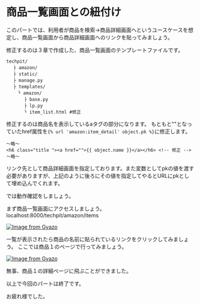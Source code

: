 # 商品一覧画面との紐付け
このパートでは、利用者が商品を検索→商品詳細画面へというユースケースを想定し、商品一覧画面から商品詳細画面へのリンクを貼ってみましょう。

修正するのは３章で作成した、商品一覧画面のテンプレートファイルです。

```
techpit/
　 ├ amazon/
　 ├ static/
　 ├ manage.py
　 ├ templates/ 
 　　└ amazon/ 
    　 ├ base.py
　     ├ lp.py
　　　　└ item_list.html #修正
```

修正するのは商品名を表示しているaタグの部分になります。
もともと""となっていたhref属性を`{% url 'amazon:item_detail' object.pk %}`に修正します。

```
〜略〜
<h6 class="title "><a href="">{{ object.name }}</a></h6> <!-- 修正 -->
〜略〜

```

リンク先として商品詳細画面を指定しております。また変数としてpkの値を渡す必要がありますが、上記のように後ろにその値を指定してやるとURLにpkとして埋め込んでくれます。

では動作確認をしましょう。

まず商品一覧画面にアクセスしましょう。
localhost:8000/techpit/amazon/items

[![Image from Gyazo](https://i.gyazo.com/ec0281cdcf5bd64d5c37be4cf77228e5.png)](https://gyazo.com/ec0281cdcf5bd64d5c37be4cf77228e5)

一覧が表示されたら商品の名前に貼られているリンクをクリックしてみましょう。
ここでは商品１のページで行ってみましょう。

[![Image from Gyazo](https://i.gyazo.com/3a2bd4078a8ba0fd65576408c7b5be93.png)](https://gyazo.com/3a2bd4078a8ba0fd65576408c7b5be93)


無事、商品１の詳細ページに飛ぶことができました。

以上で今回のパートは終了です。

お疲れ様でした。
